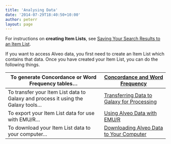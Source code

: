 ```yaml
---
title: 'Analysing Data'
date: '2014-07-29T18:40:50+10:00'
author: peterr
layout: page
---
```


For instructions on **creating Item Lists**, see [Saving Your Search Results to an Item List](/alveo-help/discovering-and-searching-the-collections/saving-your-search-results-to-an-item-list "Saving Your Search Results to an Item List").

If you want to access Alveo data, you first need to create an Item List which contains that data. Once you have created your Item List, you can do the following things.

| To generate Concordance or Word Frequency tables… |  [Concordance and Word Frequency](/alveo-help/analysing-data/concordance-and-word-frequency "Concordance and Word Frequency") |
|---|---|
| To transfer your Item List data to Galaxy and process it using the Galaxy tools… |  [Transferring Data to Galaxy for Processing](/alveo-help/analysing-data/transferring-data-to-galaxy-for-processing "Transferring Data to Galaxy for Processing") |
| To export your Item List data for use with EMU/R… |  [Using Alveo Data with EMU/R](/alveo-help/analysing-data/using-alveo-data-with-emur "Using Alveo Data with EMU/R **") |
| To download your Item List data to your computer… |  [Downloading Alveo Data to Your Computer](/alveo-help/analysing-data/downloading-alveo-data-to-your-computer "Downloading Alveo Data to Your Computer") |